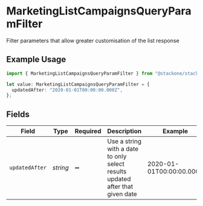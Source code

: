 # MarketingListCampaignsQueryParamFilter

Filter parameters that allow greater customisation of the list response

## Example Usage

```typescript
import { MarketingListCampaignsQueryParamFilter } from "@stackone/stackone-client-ts/sdk/models/operations";

let value: MarketingListCampaignsQueryParamFilter = {
  updatedAfter: "2020-01-01T00:00:00.000Z",
};
```

## Fields

| Field                                                                         | Type                                                                          | Required                                                                      | Description                                                                   | Example                                                                       |
| ----------------------------------------------------------------------------- | ----------------------------------------------------------------------------- | ----------------------------------------------------------------------------- | ----------------------------------------------------------------------------- | ----------------------------------------------------------------------------- |
| `updatedAfter`                                                                | *string*                                                                      | :heavy_minus_sign:                                                            | Use a string with a date to only select results updated after that given date | 2020-01-01T00:00:00.000Z                                                      |
